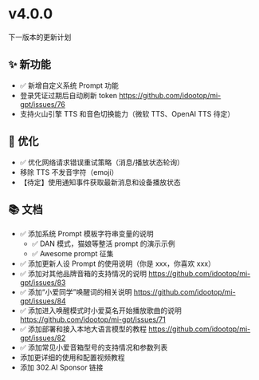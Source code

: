 # v4.0.0

下一版本的更新计划

## ✨ 新功能

- ✅ 新增自定义系统 Prompt 功能
- 登录凭证过期后自动刷新 token https://github.com/idootop/mi-gpt/issues/76
- 支持火山引擎 TTS 和音色切换能力（微软 TTS、OpenAI TTS 待定）

## 💪 优化

- ✅ 优化网络请求错误重试策略（消息/播放状态轮询）
- 移除 TTS 不发音字符（emoji）
- 【待定】使用通知事件获取最新消息和设备播放状态

## 📚 文档

- ✅ 添加系统 Prompt 模板字符串变量的说明
  - ✅ DAN 模式，猫娘等整活 prompt 的演示示例
  - ✅ Awesome prompt 征集
- ✅ 添加更新人设 Prompt 的使用说明（你是 xxx，你喜欢 xxx）
- ✅ 添加对其他品牌音箱的支持情况的说明 https://github.com/idootop/mi-gpt/issues/83
- ✅ 添加“小爱同学”唤醒词的相关说明 https://github.com/idootop/mi-gpt/issues/84
- ✅ 添加进入唤醒模式时小爱莫名开始播放歌曲的说明 https://github.com/idootop/mi-gpt/issues/71
- ✅ 添加部署和接入本地大语言模型的教程 https://github.com/idootop/mi-gpt/issues/82
- ✅ 添加常见小爱音箱型号的支持情况和参数列表
- 添加更详细的使用和配置视频教程
- 添加 302.AI Sponsor 链接
